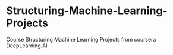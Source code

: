# Structuring-Machine-Learning-Projects
Course Structuring Machine Learning Projects from coursera DeepLearning.AI

